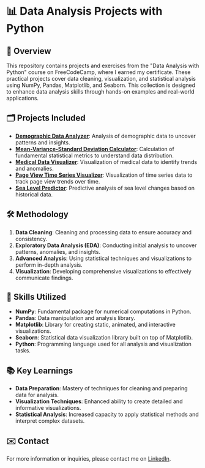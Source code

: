 # 📊 Data Analysis Projects with Python

## 📑 Overview
This repository contains projects and exercises from the "Data Analysis with Python" course on FreeCodeCamp, where I earned my certificate. These practical projects cover data cleaning, visualization, and statistical analysis using NumPy, Pandas, Matplotlib, and Seaborn. This collection is designed to enhance data analysis skills through hands-on examples and real-world applications.

## 🗂️ Projects Included
- **[Demographic Data Analyzer](https://github.com/jeanpaulomv/freecodecamp-data-analysis-with-python-projects/tree/1aaae1d5ff5e48d9013ed5969c494fc0f574059e/Demographic%20Data%20Analyzer)**: Analysis of demographic data to uncover patterns and insights.
- **[Mean-Variance-Standard Deviation Calculator](path/to/mean-variance-standard-deviation-calculator)**: Calculation of fundamental statistical metrics to understand data distribution.
- **[Medical Data Visualizer](path/to/medical-data-visualizer)**: Visualization of medical data to identify trends and anomalies.
- **[Page View Time Series Visualizer](path/to/page-view-time-series-visualizer)**: Visualization of time series data to track page view trends over time.
- **[Sea Level Predictor](path/to/sea-level-predictor)**: Predictive analysis of sea level changes based on historical data.

## 🛠️ Methodology
1. **Data Cleaning**: Cleaning and processing data to ensure accuracy and consistency.
2. **Exploratory Data Analysis (EDA)**: Conducting initial analysis to uncover patterns, anomalies, and insights.
3. **Advanced Analysis**: Using statistical techniques and visualizations to perform in-depth analysis.
4. **Visualization**: Developing comprehensive visualizations to effectively communicate findings.

## 🔧 Skills Utilized
- **NumPy**: Fundamental package for numerical computations in Python.
- **Pandas**: Data manipulation and analysis library.
- **Matplotlib**: Library for creating static, animated, and interactive visualizations.
- **Seaborn**: Statistical data visualization library built on top of Matplotlib.
- **Python**: Programming language used for all analysis and visualization tasks.

## 📚 Key Learnings
- **Data Preparation**: Mastery of techniques for cleaning and preparing data for analysis.
- **Visualization Techniques**: Enhanced ability to create detailed and informative visualizations.
- **Statistical Analysis**: Increased capacity to apply statistical methods and interpret complex datasets.

## ✉️ Contact
For more information or inquiries, please contact me on [LinkedIn](https://linkedin.com/in/jeanpaulomv/).
